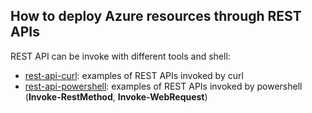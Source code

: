 <properties
pageTitle= 'How to deploy Azure resources through REST APIs'
description= "How to deploy Azure resources through REST APIs"
documentationcenter: na
services=""
documentationCenter="github"
authors="fabferri"
manager=""
editor=""/>

<tags
   ms.service="configuration-Example-Azure"
   ms.devlang="na"
   ms.topic="article"
   ms.tgt_pltfrm="na"
   ms.workload="na"
   ms.date="07/03/2022"
   ms.author="fabferri" />

## How to deploy Azure resources through REST APIs
REST API can be invoke with different tools and shell:
* [rest-api-curl](./rest-api-curl): examples of REST APIs invoked by curl
* [rest-api-powershell](./rest-api-powershell): examples of REST APIs invoked by powershell (**Invoke-RestMethod**, **Invoke-WebRequest**)


<!--Image References-->

<!--Link References-->

